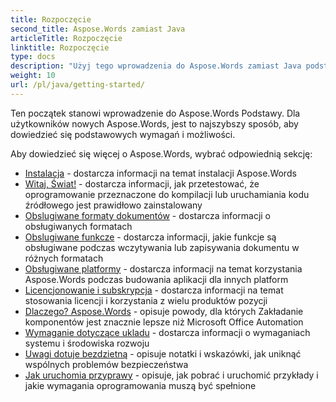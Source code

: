```yaml
---
title: Rozpoczęcie
second_title: Aspose.Words zamiast Java
articleTitle: Rozpoczęcie
linktitle: Rozpoczęcie
type: docs
description: "Użyj tego wprowadzenia do Aspose.Words zamiast Java podstawy do rozpoczęcia realizacji wartości Aspose.Words dla twojego interesu."
weight: 10
url: /pl/java/getting-started/
---
```


Ten początek stanowi wprowadzenie do Aspose.Words Podstawy. Dla użytkowników nowych Aspose.Words, jest to najszybszy sposób, aby dowiedzieć się podstawowych wymagań i możliwości.

Aby dowiedzieć się więcej o Aspose.Words, wybrać odpowiednią sekcję:

- [Instalacja](/words/pl/java/installation/) - dostarcza informacji na temat instalacji Aspose.Words
- [Witaj, Świat!](/words/pl/java/hello-world/) - dostarcza informacji, jak przetestować, że oprogramowanie przeznaczone do kompilacji lub uruchamiania kodu źródłowego jest prawidłowo zainstalowany
- [Obslugiwane formaty dokumentów](/words/pl/java/supported-document-formats/) - dostarcza informacji o obsługiwanych formatach
- [Obslugiwane funkcze](/words/pl/java/features/) - dostarcza informacji, jakie funkcje są obsługiwane podczas wczytywania lub zapisywania dokumentu w różnych formatach
- [Obsługiwane platformy](/words/java/platforms-and-interoperability/) - dostarcza informacji na temat korzystania Aspose.Words podczas budowania aplikacji dla innych platform
- [Licencjonowanie i subskrypcja](/words/pl/java/licensing/) - dostarcza informacji na temat stosowania licencji i korzystania z wielu produktów pozycji
- [Dlaczego? Aspose.Words](/words/java/aspose-words-or-other-solutions/) - opisuje powody, dla których Zakładanie komponentów jest znacznie lepsze niż Microsoft Office Automation
- [Wymaganie dotyczące ukladu](/words/pl/java/system-requirements/) - dostarcza informacji o wymaganiach systemu i środowiska rozwoju
- [Uwagi dotuje bezdzietną](/words/pl/java/security/) - opisuje notatki i wskazówki, jak uniknąć wspólnych problemów bezpieczeństwa
- [Jak uruchomia przyprawy](/words/pl/java/how-to-run-the-examples/) - opisuje, jak pobrać i uruchomić przykłady i jakie wymagania oprogramowania muszą być spełnione
